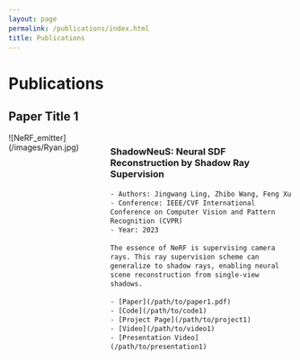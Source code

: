 ```yaml
---
layout: page
permalink: /publications/index.html
title: Publications
---
```


# Publications

## Paper Title 1

<div style="display:flex; flex-direction:row; margin-bottom:20px;">
  <div style="flex:1; margin-right:20px;">
    ![NeRF_emitter](/images/Ryan.jpg)
  </div>
  <div style="flex:2;">
    <h3>ShadowNeuS: Neural SDF Reconstruction by Shadow Ray Supervision</h3>
    
    - Authors: Jingwang Ling, Zhibo Wang, Feng Xu
    - Conference: IEEE/CVF International Conference on Computer Vision and Pattern Recognition (CVPR)
    - Year: 2023

    The essence of NeRF is supervising camera rays. This ray supervision scheme can generalize to shadow rays, enabling neural scene reconstruction from single-view shadows.

    - [Paper](/path/to/paper1.pdf)
    - [Code](/path/to/code1)
    - [Project Page](/path/to/project1)
    - [Video](/path/to/video1)
    - [Presentation Video](/path/to/presentation1)
  </div>
</div>